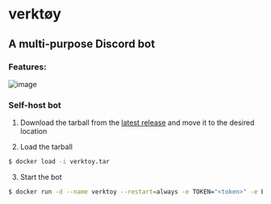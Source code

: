 # verktøy

## A multi-purpose Discord bot


### Features:

![image](https://user-images.githubusercontent.com/67111271/163602982-5c079c8b-250e-44e7-ab3f-12a457855369.png)


### Self-host bot

1. Download the tarball from the [latest release](https://github.com/joseywoermann/verktoy/releases) and move it to the desired location


2. Load the tarball

```sh
$ docker load -i verktoy.tar
```

3. Start the bot

```sh
$ docker run -d --name verktoy --restart=always -e TOKEN="<token>" -e ENVIRONMENT="<prod|dev>" -e OWNER_ID="<id>" -e DEV_SERVER_ID="<id>" joseywoermann/verktoy
```
